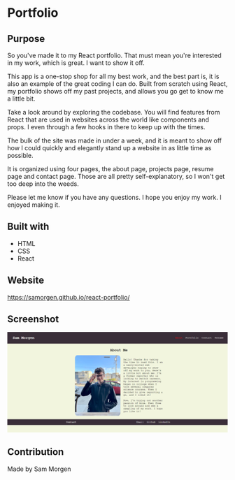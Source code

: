 # Portfolio

## Purpose

So you've made it to my React portfolio. That must mean you're interested in my work, which is great. I want to show it off. 

This app is a one-stop shop for all my best work, and the best part is, it is also an example of the great coding I can do. Built from scratch using React, my portfolio shows off my past projects, and allows you go get to know me a little bit.

Take a look around by exploring the codebase. You will find features from React that are used in websites across the world like components and props. I even through a few hooks in there to keep up with the times.

The bulk of the site was made in under a week, and it is meant to show off how I could quickly and elegantly stand up a website in as little time as possible.

It is organized using four pages, the about page, projects page, resume page and contact page. Those are all pretty self-explanatory, so I won't get too deep into the weeds.

Please let me know if you have any questions. I hope you enjoy my work. I enjoyed making it.

## Built with

- HTML
- CSS
- React

## Website

https://samorgen.github.io/react-portfolio/

## Screenshot

![Screenshot of web page](src/assets/images/react-portfolio-screenshot.png)

## Contribution

Made by Sam Morgen
